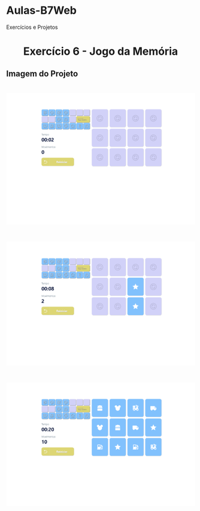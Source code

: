 # Aulas-B7Web
Exercícios e Projetos
<br/>
<h1 align="center">
    Exercício 6 - Jogo da Memória
</h1>

## Imagem do Projeto
<h1 align="center">
<img src="https://github.com/TiagoCastilho/Estudo---ReactJS/blob/main/react-ex06/src/assets/como%20ficou1.png">
</h1>
<h1 align="center">
<img src="https://github.com/TiagoCastilho/Estudo---ReactJS/blob/main/react-ex06/src/assets/como%20ficou2.png">
</h1>
<h1 align="center">
<img src="https://github.com/TiagoCastilho/Estudo---ReactJS/blob/main/react-ex06/src/assets/como%20ficou3.png">
</h1>
